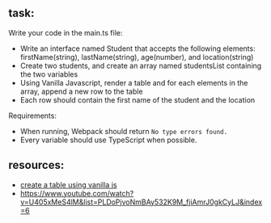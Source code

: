 ## task:
Write your code in the main.ts file:

* Write an interface named Student that accepts the following elements: firstName(string), lastName(string), age(number), and location(string)
* Create two students, and create an array named studentsList containing the two variables
* Using Vanilla Javascript, render a table and for each elements in the array, append a new row to the table
* Each row should contain the first name of the student and the location

Requirements:

* When running, Webpack should return `No type errors found.`
* Every variable should use TypeScript when possible.

## resources:

* [create a table using vanilla js](https://stackoverflow.com/a/35618001)
* https://www.youtube.com/watch?v=U405xMeS4lM&list=PLDoPjvoNmBAy532K9M_fjiAmrJ0gkCyLJ&index=6
